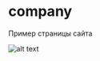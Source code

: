 # company
<p>Пример страницы сайта</p>

![alt text](https://alenale.github.io/img/2018-02-11_13-13-25.png)
